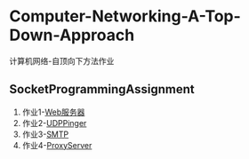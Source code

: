 # Computer-Networking-A-Top-Down-Approach
计算机网络-自顶向下方法作业

## SocketProgrammingAssignment
1. 作业1-[Web服务器](/SocketProgrammingAssignment/assignment1)
2. 作业2-[UDPPinger](/SocketProgrammingAssignment/assignment2)
3. 作业3-[SMTP](/SocketProgrammingAssignment/assignment3)
4. 作业4-[ProxyServer](/SocketProgrammingAssignment/assignment4)

